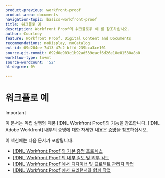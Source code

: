 ```yaml
---
product-previous: workfront-proof
product-area: documents
navigation-topic: basics-workfront-proof
title: 워크플로 예
description: Workfront Proof의 워크플로우 예 를 참조하십시오.
author: Courtney
feature: Workfront Proof, Digital Content and Documents
recommendations: noDisplay, noCatalog
exl-id: 09d204ee-7413-47c2-bffd-239bca3ce101
source-git-commit: 692d0e903c1b92ad539eacf6d26e18e81530a8b0
workflow-type: tm+mt
source-wordcount: '52'
ht-degree: 0%

---
```


# 워크플로 예

>[!IMPORTANT]
>
>이 문서는 독립 실행형 제품 [!DNL Workfront Proof]의 기능을 참조합니다. [!DNL Adobe Workfront] 내부의 증명에 대한 자세한 내용은 [증명](../../../review-and-approve-work/proofing/proofing.md)을 참조하십시오.

이 섹션에는 다음 문서가 포함됩니다.

* [&#x200B; [!DNL Workfront Proof]의 기본 증명 프로세스](../../../workfront-proof/wp-getstarted/workflow-examples/basic-proof-process.md)
* [&#x200B; [!DNL Workfront Proof]의 내부 검토 및 외부 검토](../../../workfront-proof/wp-getstarted/workflow-examples/internal-external-review.md)
* [&#x200B; [!DNL Workfront Proof]에서 디자이너 및 프로젝트 관리자 작업](../../../workfront-proof/wp-getstarted/workflow-examples/work-designers-project-managers.md)
* [&#x200B; [!DNL Workfront Proof]에서 프리랜서와 함께 작업](../../../workfront-proof/wp-getstarted/workflow-examples/work-freelancers.md)
